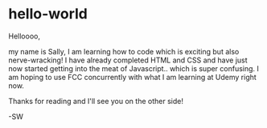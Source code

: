 # hello-world

Helloooo,

my name is Sally, I am learning how to code which is exciting but also nerve-wracking!
I have already completed HTML and CSS and have just now started getting into the meat of
Javascript.. which is super confusing. I am hoping to use FCC concurrently with what I am
learning at Udemy right now. 

Thanks for reading and I'll see you on the other side!

-SW
